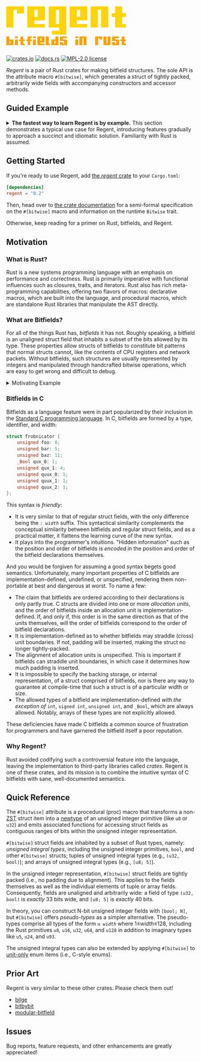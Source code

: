 # ![Regent. Bitfields in Rust.](resources/logo-subtitle@0.5x.png)

[![crates.io](https://img.shields.io/crates/v/regent)](https://crates.io/crates/regent)
[![docs.rs](https://docs.rs/regent/badge.svg)](https://docs.rs/regent)
[![MPL-2.0 license](https://img.shields.io/github/license/norepimorphism/regent)](./LICENSE)

*Regent* is a pair of Rust crates for making bitfield structures. The sole API is the attribute macro `#[bitwise]`, which generates a struct of tightly packed, arbitrarily wide fields with accompanying constructors and accessor methods.

## Guided Example

<details>
<summary>
    <strong>The fastest way to learn Regent is by example.</strong> This section demonstrates a typical use case for Regent, introducing features gradually to approach a succinct and idiomatic solution. Familiarity with Rust is assumed.
</summary>
<br>

The MIPS R3000 is a 32-bit RISC microprocessor. Like many CPUs, the R3000 has a status register (SR) that holds system variables pertaining to the architecture. Here's a diagram of it:

![Diagram of the fields in a 32-bit CPU register.][r3000-sr]

> Source: [*IDT R30xx Family Software Reference Manual*][r3000-ref], published in 1994 by Integrated Device Technology, Inc.

Each system variable corresponds to a register *field*, depicted here as a rectangle. Most fields are labeled, but a few enclose the text "0"; these fields are immutable and always read zero. Above each field are the positions of its most- and least-significant bits (or just the position of the field if it is 1-bit). The bit in position 0 is the least-significant bit of the register, and bit 31 is the most significant.

With Regent, you can model the SR as:

```rust
#[regent::bitwise(width = 32)]
pub struct StatusRegister {
    pub cu3: bool,
    pub cu2: bool,
    pub cu1: bool,
    pub cu0: bool,
    #[constant]
    _26: u2,
    pub re: bool,
    #[constant]
    _23: u2,
    pub bev: bool,
    pub ts: bool,
    pub pe: bool,
    pub cm: bool,
    pub pz: bool,
    pub swc: bool,
    pub isc: bool,
    pub im: u8,
    #[constant]
    _6: u2,
    pub kuo: bool,
    pub ieo: bool,
    pub kup: bool,
    pub iep: bool,
    pub kuc: bool,
    pub iec: bool,
}
```

This looks like a Rust struct&mdash;and, syntactically speaking, it is. What's new is:

- **The `width = 32` argument to the `#[bitwise]` attribute.** This informs Regent that the widths of all struct fields should sum to 32 bits. If they do not, Regent will emit a compile-time error.
  - You can write `size = 4` instead if you prefer to specify the width in bytes.
  - It is good practice&mdash;and is, in some cases, required&mdash;to include either a `width` or `size` argument. These help catch simple mistakes like missing or duplicated fields and are visual reminders of the struct width.
- **The `#[constant]` attribute.** This marks a struct field as immutable and initializes it with a default value (in this case, 0).
  - You can also pass a custom initial value with <code>#[constant(<em>value</em>)]</code>.
- **The `u2` type**. This is an imaginary 2-bit unsigned integer type. Regent offers `u*` types for all unsigned integers 1 to 128 bits wide.

At macro evaluation time, `#[bitwise]` expands the struct to (roughly) the following. (Function bodies are omitted for brevity.)

<details>
<summary>Expanded code</summary>
<br>

```rust
pub type StatusRegister = impl StatusRegister;

trait StatusRegister: Sized {

}

#[repr(transparent)]
pub struct StatusRegister(u32);

impl StatusRegister {
    #[must_use = /* ... */]
    pub const fn new(
        cu3: bool,
        cu2: bool,
        cu1: bool,
        cu0: bool,
        re: bool,
        bev: bool,
        ts: bool,
        pe: bool,
        cm: bool,
        pz: bool,
        swc: bool,
        isc: bool,
        im: u8,
        kuo: bool,
        ieo: bool,
        kup: bool,
        iep: bool,
        kuc: bool,
        iec: bool,
    ) -> impl regent::Fallible<Output = Self> {/* ... */}

    #[must_use = /* ... */]
    pub const fn cu3(&self) -> bool {/* ... */}
    #[must_use = /* ... */]
    pub const fn cu2(&self) -> bool {/* ... */}
    #[must_use = /* ... */]
    pub const fn cu1(&self) -> bool {/* ... */}
    #[must_use = /* ... */]
    pub const fn cu0(&self) -> bool {/* ... */}
    #[must_use = /* ... */]
    const fn _26() -> u8 { 0 }
    #[must_use = /* ... */]
    pub const fn re(&self) -> bool {/* ... */}
    #[must_use = /* ... */]
    const fn _23() -> u8 { 0 }
    #[must_use = /* ... */]
    pub const fn bev(&self) -> bool {/* ... */}
    #[must_use = /* ... */]
    pub const fn ts(&self) -> bool {/* ... */}
    #[must_use = /* ... */]
    pub const fn pe(&self) -> bool {/* ... */}
    #[must_use = /* ... */]
    pub const fn cm(&self) -> bool {/* ... */}
    #[must_use = /* ... */]
    pub const fn pz(&self) -> bool {/* ... */}
    #[must_use = /* ... */]
    pub const fn swc(&self) -> bool {/* ... */}
    #[must_use = /* ... */]
    pub const fn isc(&self) -> bool {/* ... */}
    #[must_use = /* ... */]
    pub const fn im(&self) -> u8 {/* ... */}
    #[must_use = /* ... */]
    const fn _6() -> u8 { 0 }
    #[must_use = /* ... */]
    pub const fn kuo(&self) -> bool {/* ... */}
    #[must_use = /* ... */]
    pub const fn ieo(&self) -> bool {/* ... */}
    #[must_use = /* ... */]
    pub const fn kup(&self) -> bool {/* ... */}
    #[must_use = /* ... */]
    pub const fn iep(&self) -> bool {/* ... */}
    #[must_use = /* ... */]
    pub const fn kuc(&self) -> bool {/* ... */}
    #[must_use = /* ... */]
    pub const fn iec(&self) -> bool {/* ... */}

    #[must_use = /* ... */]
    pub const fn set_cu3(&mut self, field: bool) -> impl regent::Fallible<Output = ()> {/* ... */}
    #[must_use = /* ... */]
    pub const fn set_cu2(&mut self, field: bool) -> impl regent::Fallible<Output = ()> {/* ... */}
    #[must_use = /* ... */]
    pub const fn set_cu1(&mut self, field: bool) -> impl regent::Fallible<Output = ()> {/* ... */}
    #[must_use = /* ... */]
    pub const fn set_cu0(&mut self, field: bool) -> impl regent::Fallible<Output = ()> {/* ... */}
    #[must_use = /* ... */]
    pub const fn set_re(&mut self, field: bool) -> impl regent::Fallible<Output = ()> {/* ... */}
    #[must_use = /* ... */]
    pub const fn set_bev(&mut self, field: bool) -> impl regent::Fallible<Output = ()> {/* ... */}
    #[must_use = /* ... */]
    pub const fn set_ts(&mut self, field: bool) -> impl regent::Fallible<Output = ()> {/* ... */}
    #[must_use = /* ... */]
    pub const fn set_pe(&mut self, field: bool) -> impl regent::Fallible<Output = ()> {/* ... */}
    #[must_use = /* ... */]
    pub const fn set_cm(&mut self, field: bool) -> impl regent::Fallible<Output = ()> {/* ... */}
    #[must_use = /* ... */]
    pub const fn set_pz(&mut self, field: bool) -> impl regent::Fallible<Output = ()> {/* ... */}
    #[must_use = /* ... */]
    pub const fn set_swc(&mut self, field: bool) -> impl regent::Fallible<Output = ()> {/* ... */}
    #[must_use = /* ... */]
    pub const fn set_isc(&mut self, field: bool) -> impl regent::Fallible<Output = ()> {/* ... */}
    #[must_use = /* ... */]
    pub const fn set_im(&mut self, field: u8) -> impl regent::Fallible<Output = ()> {/* ... */}
    #[must_use = /* ... */]
    pub const fn set_kuo(&mut self, field: bool) -> impl regent::Fallible<Output = ()> {/* ... */}
    #[must_use = /* ... */]
    pub const fn set_ieo(&mut self, field: bool) -> impl regent::Fallible<Output = ()> {/* ... */}
    #[must_use = /* ... */]
    pub const fn set_kup(&mut self, field: bool) -> impl regent::Fallible<Output = ()> {/* ... */}
    #[must_use = /* ... */]
    pub const fn set_iep(&mut self, field: bool) -> impl regent::Fallible<Output = ()> {/* ... */}
    #[must_use = /* ... */]
    pub const fn set_kuc(&mut self, field: bool) -> impl regent::Fallible<Output = ()> {/* ... */}
    #[must_use = /* ... */]
    pub const fn set_iec(&mut self, field: bool) -> impl regent::Fallible<Output = ()> {/* ... */}
}

impl regent::Bitwise for StatusRegister {
    const FIELD_WIDTH: usize = 32;
    type Repr = u32;
    type FromReprFallible = /* private */;

    fn from_repr(repr: Self::Repr) -> Self::FromReprFallible {/* ... */}
    fn to_repr(&self) -> Self::Repr {/* ... */}
    fn into_repr(self) -> Self::Repr {/* ... */}
}

impl regent::BitwiseExt for StatusRegister {
    const REPR_WIDTH: usize = 32;
}
```

</details>

Imagine writing that by hand!

What Regent has done is collapse the struct into a wrapper around a single unsigned integer type, called the *representation* type, and generate a constructor function `new` as well as a getter and setter method for each field. Regent has also implemented the `Bitwise` and `BitwiseExt` traits for the struct; these facilitate conversions to and from the representation and are documented in [the crate documentation][docs].

You may have noticed the `impl regent::Fallible` return types in the `new` function and setter methods. The `Fallible` trait represents an operation that may fail. Crucially, `Fallible` is not the result of the operation, but the operation itself. As such, `Fallible` is inert until explicitly executed via a method that selects the error-handling strategy. The non-immediate execution of functions returning `impl regent::Fallible` is similar to that of `async` functions; in this way, executing a `Fallible` is analogous to polling a `Future` (though `Fallible` is otherwise unrelated to asynchronous programming).

</details>

## Getting Started

If you're ready to use Regent, add [the *regent* crate][crate] to your `Cargo.toml`:

```toml
[dependencies]
regent = "0.2"
```

Then, head over to [the crate documentation][docs] for a semi-formal specification on the `#[bitwise]` macro and information on the runtime `Bitwise` trait.

Otherwise, keep reading for a primer on Rust, bitfields, and Regent.

## Motivation

### What is Rust?

Rust is a new systems programming language with an emphasis on performance and correctness. Rust is primarily imperative with functional influences such as closures, traits, and iterators. Rust also has rich meta-programming capabilities, offering two flavors of macros: declarative macros, which are built into the language, and procedural macros, which are standalone Rust libraries that manipulate the AST directly.

### What are Bitfields?

For all of the things Rust has, *bitfields* it has not. Roughly speaking, a bitfield is an unaligned struct field that inhabits a subset of the bits allowed by its type. These properties allow structs of bitfields to constitute bit patterns that normal structs cannot, like the contents of CPU registers and network packets. Without bitfields, such structures are usually represented by integers and manipulated through handcrafted bitwise operations, which are easy to get wrong and difficult to debug.

<details>
<summary>Motivating Example</summary>
<br>

![Diagram of fields in a CPU register](./resources/mips-r3000-sr.png)

Imagine modeling this structure in your favorite programming language without using bitfields. In C, the *IM* register field might become this:

```c
// Extracts the IM field from the status register.
unsigned SrGetIm(const unsigned sr) {
    return (sr >> 8) & ((1 << 8) - 1);
}

// Sets the IM field in the status register to the given value.
void SrSetIm(unsigned *sr, const unsigned im) {
    const unsigned mask = (1 << 8) - 1;
    // Clear the previous value.
    *sr &= ~(mask << 8);
    // Write the new value.
    *sr |= (im & mask) << 8;
}
```

There is a lot of repetition here. The expression <code>(1&nbsp;<<&nbsp;<em>width</em>)&nbsp;-&nbsp;1</code> keeps showing up, as does the *`offset`* in <code>sr&nbsp;>>&nbsp;<em>offset</em></code>, <code>mask&nbsp;<<&nbsp;<em>offset</em></code>, and <code>(<em>field</em>&nbsp;&&nbsp;mask)&nbsp;<<&nbsp;<em>offset</em></code>. We can introduce some constants and a helper function:

```c
static const unsigned IM_WIDTH = 8;
static const unsigned IM_OFFSET = 8;

static unsigned Mask(const unsigned width) {
    // Note: this is UB when `width` is greater than or equal to the bit-width
    // of the `int` type.
    return (1 << width) - 1;
}

unsigned SrGetIm(const unsigned sr) {
    return (sr >> IM_OFFSET) & Mask(IM_WIDTH);
}

void SrSetIm(unsigned *sr, const unsigned im) {
    const unsigned mask = Mask(IM_WIDTH);
    *sr &= ~(mask << IM_OFFSET);
    *sr |= (im & mask) << IM_OFFSET;
}
```

And now that the getter and setter functions are generic, you might even introduce a macro:

```c
static unsigned Mask(const unsigned width) {
    return (1 << width) - 1;
}

#define FIELD(NAME, WIDTH, OFFSET) \
    unsigned SrGet ## #NAME(const unsigned sr) { \
        return (sr >> OFFSET) & Mask(WIDTH); \
    } \
    void SrSet ## #NAME(unsigned *sr, const unsigned value) { \
        const unsigned mask = Mask(WIDTH); \
        *sr &= ~(mask << OFFSET); \
        *sr |= (value & mask) << OFFSET; \
    }

// It is now trivial to implement the remaining register fields.
FIELD(Iec, 1, 0)
FIELD(Kuc, 1, 1)
FIELD(Iep, 1, 2)
FIELD(Kup, 1, 3)
FIELD(Ieo, 1, 4)
FIELD(Kuo, 1, 5)
FIELD(Im, 8, 8)
FIELD(Isc, 1, 16)
FIELD(Swc, 1, 17)
FIELD(Pz, 1, 18)
FIELD(Cm, 1, 19)
FIELD(Pe, 1, 20)
FIELD(Ts, 1, 21)
FIELD(Bev, 1, 22)
FIELD(Re, 1, 25)
FIELD(Cu0, 1, 28)
FIELD(Cu1, 1, 29)
FIELD(Cu2, 1, 30)
FIELD(Cu3, 1, 31)
```

We are quickly approaching a *declarative* solution.

Now, imagine modeling the same structure with bitfields. Here's what it could look like:

```c
struct Sr {
    bool cu3: 1;
    bool cu2: 1;
    bool cu1: 1;
    bool cu0: 1;
    unsigned _26: 2;
    bool re: 1;
    unsigned _23: 2;
    bool bev: 1;
    bool ts: 1;
    bool pe: 1;
    bool cm: 1;
    bool pz: 1;
    bool swc: 1;
    bool isc: 1;
    unsigned im: 8;
    unsigned _6: 2;
    bool kuo: 1;
    bool ieo: 1;
    bool kup: 1;
    bool iep: 1;
    bool kuc: 1;
    bool iec: 1;
};
```

</details>

### Bitfields in C

Bitfields as a language feature were in part popularized by their inclusion in the [Standard C programming language]. In C, bitfields are formed by a type, identifier, and width:

[Standard C programming language]: https://en.wikipedia.org/wiki/ANSI_C

```c
struct frobnicator {
    unsigned foo: 8;
    unsigned bar: 5;
    unsigned baz: 11;
    _Bool qux_0: 1;
    unsigned qux_1: 4;
    unsigned quux_0: 1;
    unsigned quux_1: 1;
    unsigned quux_2: 1;
};
```

This syntax is *friendly*:

- It is very similar to that of regular struct fields, with the only difference being the <code>:&nbsp;<em>width</em></code> suffix. This syntactical similarity complements the conceptual similarity between bitfields and regular struct fields, and as a practical matter, it flattens the learning curve of the new syntax.
- It plays into the programmer's intuitions. "Hidden information" such as the position and order of bitfields is *encoded* in the position and order of the bitfield declarations themselves.

And you would be forgiven for assuming a good syntax begets good semantics. Unfortunately, many important properties of C bitfields are implementation-defined, undefined, or unspecified, rendering them non-portable at best and dangerous at worst. To name a few:

- The claim that bitfields are ordered according to their declarations is only partly true. C structs are divided into one or more *allocation units*, and the order of bitfields inside an allocation unit is implementation-defined. If, and only if, this order is in the same direction as that of the units themselves, will the order of bitfields correspond to the order of bitfield declarations.
- It is implementation-defined as to whether bitfields may straddle (cross) unit boundaries. If not, padding will be inserted, making the struct no longer tightly-packed.
- The alignment of allocation units is unspecified. This is important if bitfields can straddle unit boundaries, in which case it determines how much padding is inserted.
- It is impossible to specify the backing storage, or internal representation, of a struct comprised of bitfields, nor is there any way to guarantee at compile-time that such a struct is of a particular width or size.
- The allowed types of a bitfield are implementation-defined *with the exception of* `int`, `signed int`, `unsigned int`, and `_Bool`, which are always allowed. Notably, arrays of these types are not explicitly allowed.

These deficiencies have made C bitfields a common source of frustration for programmers and have garnered the bitfield itself a poor reputation.

### Why Regent?

Rust avoided codifying such a controversial feature into the language, leaving the implementation to third-party libraries called *crates*. Regent is one of these crates, and its mission is to combine the intuitive syntax of C bitfields with sane, well-documented semantics.

## Quick Reference

The `#[bitwise]` attribute is a procedural (proc) macro that transforms a non-[ZST] struct item into a [newtype] of an unsigned integer primitive (like `u8` or `u32`) and emits associated functions for accessing struct fields as contiguous ranges of bits within the unsigned integer representation.

`#[bitwise]` struct fields are inhabited by a subset of Rust types, namely: *unsigned integral types*, including the unsigned integer primitives, `bool`, and other `#[bitwise]` structs; tuples of unsigned integral types (e.g., `(u32, bool)`); and arrays of unsigned integral types (e.g., `[u8; 5]`).

In the unsigned integer representation, `#[bitwise]` struct fields are tightly packed (i.e., no padding due to alignment). This applies to the fields themselves as well as the individual elements of tuple or array fields. Consequently, fields are unaligned and arbitrarily wide: a field of type `(u32, bool)` is *exactly* 33 bits wide, and `[u8; 5]` is *exactly* 40 bits.

In theory, you can construct N-bit unsigned integer fields with `[bool; N]`, but `#[bitwise]` offers *pseudo-types* as a simpler alternative. The pseudo-types comprise all types of the form <code>u&#8239;<em>width</em></code> where 1&le;*width*&le;128, including the Rust primitives `u8`, `u16`, `u32`, `u64`, and `u128` in addition to imaginary types like `u5`, `u24`, and `u93`.

The unsigned integral types can also be extended by applying `#[bitwise]` to [unit-only] enum items (i.e., C-style enums).

[ZST]: https://doc.rust-lang.org/nomicon/exotic-sizes.html#zero-sized-types-zsts
[unit-only]: https://doc.rust-lang.org/reference/items/enumerations.html#unit-only-enum
[newtype]: https://doc.rust-lang.org/rust-by-example/generics/new_types.html

## Prior Art

Regent is very similar to these other crates. Please check them out!

- [bilge](https://crates.io/crates/bilge)
- [bitbybit](https://crates.io/crates/bitbybit)
- [modular-bitfield](https://crates.io/crates/modular-bitfield)

## Issues

Bug reports, feature requests, and other enhancements are greatly appreciated!

[crate]: https://crates.io/crates/regent
[docs]: https://docs.rs/regent/latest/regent
[r3000-ref]: https://cgi.cse.unsw.edu.au/~cs3231/doc/R3000.pdf
[r3000-sr]: ./resources/mips-r3000-sr.png
